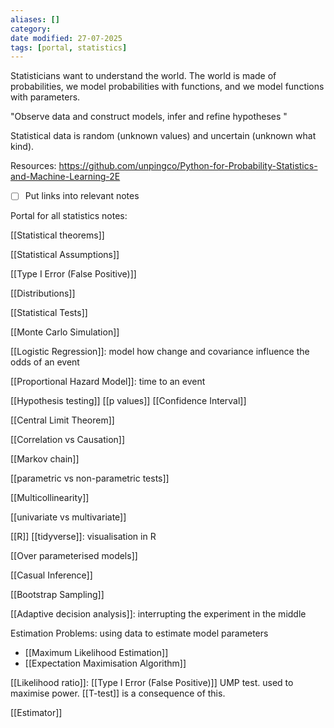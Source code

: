 ```yaml
---
aliases: []
category:
date modified: 27-07-2025
tags: [portal, statistics]
---
```

Statisticians want to understand the world. The world is made of probabilities, we model probabilities with functions, and we model functions with parameters.

"Observe data and construct models, infer and refine hypotheses "

Statistical data is random (unknown values) and uncertain (unknown what kind).

Resources:
https://github.com/unpingco/Python-for-Probability-Statistics-and-Machine-Learning-2E
- [ ] Put links into relevant notes

Portal for all statistics notes:

[[Statistical theorems]]

[[Statistical Assumptions]]

[[Type I Error (False Positive)]]

[[Distributions]]

[[Statistical Tests]]

[[Monte Carlo Simulation]]

[[Logistic Regression]]: model how change and covariance influence the odds of an event

[[Proportional Hazard Model]]: time to an event

[[Hypothesis testing]]
[[p values]]
[[Confidence Interval]]

[[Central Limit Theorem]]

[[Correlation vs Causation]]

[[Markov chain]]

[[parametric vs non-parametric tests]]

[[Multicollinearity]]

[[univariate vs multivariate]]

[[R]]
[[tidyverse]]: visualisation in R

[[Over parameterised models]]

[[Casual Inference]]

[[Bootstrap Sampling]]

[[Adaptive decision analysis]]: interrupting the experiment in the middle

Estimation Problems: using data to estimate model parameters
- [[Maximum Likelihood Estimation]]
- [[Expectation Maximisation Algorithm]]

[[Likelihood ratio]]: [[Type I Error (False Positive)]] UMP test. used to maximise power. [[T-test]] is a consequence of this.

[[Estimator]]

